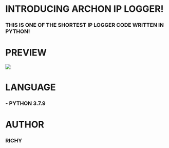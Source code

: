 # INTRODUCING ARCHON IP LOGGER!
### THIS IS ONE OF THE SHORTEST IP LOGGER CODE WRITTEN IN PYTHON!
# PREVIEW 
<img src="https://image.prntscr.com/image/ELFzuvcxSxGfr0SlnMiPhw.png"></img><br>
# LANGUAGE
### - PYTHON 3.7.9
# AUTHOR 
### RICHY
